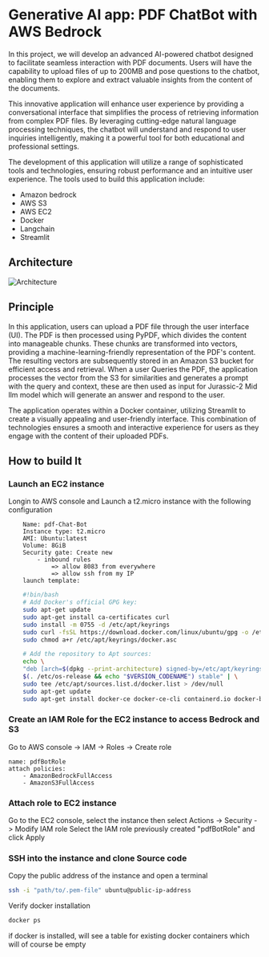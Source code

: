 # Generative AI app: PDF ChatBot with AWS Bedrock 

In this project, we will develop an advanced AI-powered chatbot designed to facilitate seamless interaction with PDF documents. Users will have the capability to upload files of up to 200MB and pose questions to the chatbot, enabling them to explore and extract valuable insights from the content of the documents.

This innovative application will enhance user experience by providing a conversational interface that simplifies the process of retrieving information from complex PDF files. By leveraging cutting-edge natural language processing techniques, the chatbot will understand and respond to user inquiries intelligently, making it a powerful tool for both educational and professional settings.

The development of this application will utilize a range of sophisticated tools and technologies, ensuring robust performance and an intuitive user experience. The tools used to build this application include:

- Amazon bedrock
- AWS S3
- AWS EC2
- Docker
- Langchain
- Streamlit

## Architecture

![Architecture]()

## Principle

In this application, users can upload a PDF file through the user interface (UI). The PDF is then processed using PyPDF, which divides the content into manageable chunks. These chunks are transformed into vectors, providing a machine-learning-friendly representation of the PDF's content. The resulting vectors are subsequently stored in an Amazon S3 bucket for efficient access and retrieval.
When a user Queries the PDF, the application processes the vector from the S3 for similarities and generates a prompt with the query and context, these are then used as input for Jurassic-2 Mid llm model which will generate an answer and respond to the user.

The application operates within a Docker container, utilizing Streamlit to create a visually appealing and user-friendly interface. This combination of technologies ensures a smooth and interactive experience for users as they engage with the content of their uploaded PDFs. 

## How to build It

### Launch an EC2 instance

Longin to AWS console and Launch a  t2.micro instance with the following configuration
```
    Name: pdf-Chat-Bot
    Instance type: t2.micro
    AMI: Ubuntu:latest
    Volume: 8GiB
    Security gate: Create new
        - inbound rules 
            => allow 8083 from everywhere
            => allow ssh from my IP  
    launch template:       
```

```bash
    #!bin/bash
    # Add Docker's official GPG key:
    sudo apt-get update
    sudo apt-get install ca-certificates curl
    sudo install -m 0755 -d /etc/apt/keyrings
    sudo curl -fsSL https://download.docker.com/linux/ubuntu/gpg -o /etc/apt/keyrings/docker.asc
    sudo chmod a+r /etc/apt/keyrings/docker.asc

    # Add the repository to Apt sources:
    echo \
    "deb [arch=$(dpkg --print-architecture) signed-by=/etc/apt/keyrings/docker.asc] https://download.docker.com/linux/ubuntu \
    $(. /etc/os-release && echo "$VERSION_CODENAME") stable" | \
    sudo tee /etc/apt/sources.list.d/docker.list > /dev/null
    sudo apt-get update
    sudo apt-get install docker-ce docker-ce-cli containerd.io docker-buildx-plugin docker-compose-plugin -y

```

### Create an IAM Role for the EC2 instance to access Bedrock and S3

Go to AWS console -> IAM -> Roles -> Create role
```
name: pdfBotRole
attach policies: 
    - AmazonBedrockFullAccess
    - AmazonS3FullAccess
```

### Attach role to EC2 instance

Go to the EC2 console, select the instance then select Actions -> Security -> Modify IAM role
Select the IAM role previously created "pdfBotRole" and click Apply

### SSH into the instance and clone Source code

Copy the public address of the instance and open a terminal
```bash
ssh -i "path/to/.pem-file" ubuntu@public-ip-address
```
Verify docker installation

```bash
docker ps
```

if docker is installed, will see a table for existing docker containers which will of course be empty
